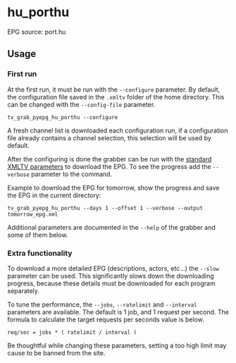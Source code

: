 # hu_porthu

EPG source: port.hu

## Usage

### First run

At the first run, it must be run with the `--configure` parameter.
By default, the configuration file saved in the `.xmltv` folder of the home directory. This can be changed with the `--config-file` parameter.

```
tv_grab_pyepg_hu_porthu --configure
```

A fresh channel list is downloaded each configuration run, if a configuration file already contains a channel selection, this selection will be used by default.

After the configuring is done the grabber can be run with the [standard XMLTV parameters](../../../README.md#standard_xmltv_parameters) to download the EPG. To see the progress add the `--verbose` parameter to the command.

Example to download the EPG for tomorrow, show the progress and save the EPG in the current directory:

```
tv_grab_pyepg_hu_porthu --days 1 --offset 1 --verbose --output tomorrow_epg.xml
```

Additional parameters are documented in the `--help` of the grabber and some of them below.

### Extra functionality

To download a more detailed EPG (descriptions, actors, etc...) the `--slow` parameter can be used. This significantly slows down the downloading progress, because these details must be downloaded for each program separately.

To tune the performance, the `--jobs`, `--ratelimit` and `--interval` parameters are available. The default is 1 job, and 1 request per second. The formula to calculate the target requests per seconds value is below.

```
req/sec = jobs * ( ratelimit / interval )
```

Be thoughtful while changing these parameters, setting a too high limit may cause to be banned from the site.